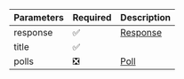 | Parameters 	| Required           	            | Description             	|
|------------	|--------------------	            |-------------------------	|
| response   	| :white_check_mark: 	            | [Response](Response.md) 	|
| title         | :white_check_mark:                |                           |
| polls 	    | :negative_squared_cross_mark: 	| [Poll](Poll.md)           |